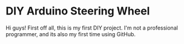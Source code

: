 # DIY Arduino Steering Wheel

Hi guys! First off all, this is my first DIY project. 
I'm not a professional programmer, and its also my first time using GitHub. 

